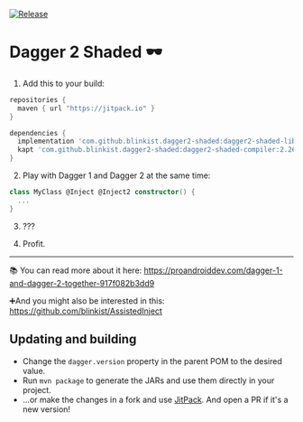 [![Release](https://jitpack.io/v/blinkist/dagger2-shaded.svg?style=flat-square)](https://jitpack.io/#blinkist/dagger2-shaded)

# Dagger 2 Shaded 🕶

1. Add this to your build:

```groovy
repositories {
  maven { url "https://jitpack.io" }
}

dependencies {
  implementation 'com.github.blinkist.dagger2-shaded:dagger2-shaded-library:2.26'
  kapt 'com.github.blinkist.dagger2-shaded:dagger2-shaded-compiler:2.26'
}
```

2. Play with Dagger 1 and Dagger 2 at the same time:

```kotlin
class MyClass @Inject @Inject2 constructor() {
  ...
}
```

3. ???

4. Profit.

---

📚 You can read more about it here:
https://proandroiddev.com/dagger-1-and-dagger-2-together-917f082b3dd9

➕And you might also be interested in this:
https://github.com/blinkist/AssistedInject

## Updating and building

- Change the `dagger.version` property in the parent POM to the desired value.
- Run `mvn package` to generate the JARs and use them directly in your project.
- ...or make the changes in a fork and use [JitPack](https://jitpack.io/). And open a PR if it's a new version!
